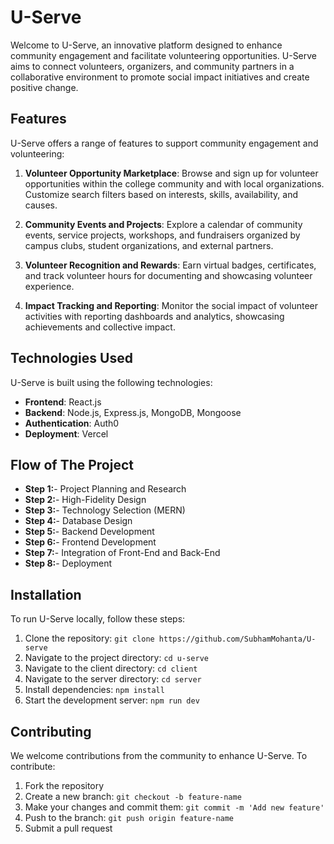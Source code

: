 # U-Serve

Welcome to U-Serve, an innovative platform designed to enhance community engagement and facilitate volunteering opportunities. U-Serve aims to connect volunteers, organizers, and community partners in a collaborative environment to promote social impact initiatives and create positive change.

## Features

U-Serve offers a range of features to support community engagement and volunteering:

1. **Volunteer Opportunity Marketplace**: Browse and sign up for volunteer opportunities within the college community and with local organizations. Customize search filters based on interests, skills, availability, and causes.

2. **Community Events and Projects**: Explore a calendar of community events, service projects, workshops, and fundraisers organized by campus clubs, student organizations, and external partners.

3. **Volunteer Recognition and Rewards**: Earn virtual badges, certificates, and track volunteer hours for documenting and showcasing volunteer experience.

4. **Impact Tracking and Reporting**: Monitor the social impact of volunteer activities with reporting dashboards and analytics, showcasing achievements and collective impact.

## Technologies Used

U-Serve is built using the following technologies:

- **Frontend**: React.js
- **Backend**: Node.js, Express.js, MongoDB, Mongoose
- **Authentication**: Auth0
- **Deployment**: Vercel

## Flow of The Project

- **Step 1:**- Project Planning and Research
- **Step 2:**- High-Fidelity Design
- **Step 3:**- Technology Selection (MERN)
- **Step 4:**- Database Design
- **Step 5:**- Backend Development
- **Step 6:**- Frontend Development
- **Step 7:**- Integration of Front-End and Back-End
- **Step 8:**- Deployment

## Installation

To run U-Serve locally, follow these steps:

1. Clone the repository: `git clone https://github.com/SubhamMohanta/U-serve`
2. Navigate to the project directory: `cd u-serve`
3. Navigate to the client directory: `cd client`
4. Navigate to the server directory: `cd server`
5. Install dependencies: `npm install`
6. Start the development server: `npm run dev`

## Contributing

We welcome contributions from the community to enhance U-Serve. To contribute:

1. Fork the repository
2. Create a new branch: `git checkout -b feature-name`
3. Make your changes and commit them: `git commit -m 'Add new feature'`
4. Push to the branch: `git push origin feature-name`
5. Submit a pull request